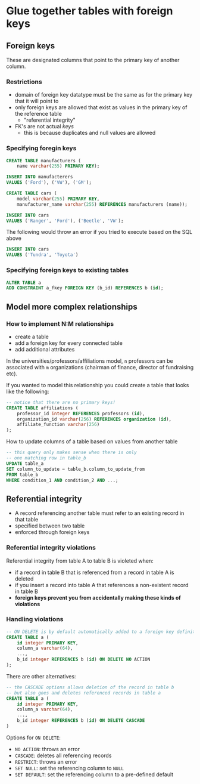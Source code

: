 # Glue together tables with foreign keys

## Foreign keys
These are designated columns that point to the primary key of another column.

### Restrictions
- domain of foreign key datatype must be the same as for the primary key that it will point to
- only foreign keys are allowed that exist as values in the primary key of the reference table
    - "referential integrity"
- FK's are not actual _keys_
    - this is because duplicates and null values are allowed

### Specifying foregin keys
```sql
CREATE TABLE manufacturers (
    name varchar(255) PRIMARY KEY);

INSERT INTO manufacterers
VALUES ('Ford'), ('VW'), ('GM'); 

CREATE TABLE cars (
    model varchar(255) PRIMARY KEY,
    manufacturer_name varchar(255) REFERENCES manufacturers (name));

INSERT INTO cars 
VALUES ('Ranger', 'Ford'), ('Beetle', 'VW');
```
The following would throw an error if you tried to execute based on the SQL above
```sql
INSERT INTO cars
VALUES ('Tundra', 'Toyota')
```

### Specifying foreign keys to existing tables
```sql
ALTER TABLE a
ADD CONSTRAINT a_fkey FOREIGN KEY (b_id) REFERENCES b (id);
```

## Model more complex relationships

### How to implement N:M relationships
- create a table
- add a foreign key for every connected table
- add additional attributes

In the universities/professors/affiliations model, `n` professors can be associated with `m` organizations (chairman of finance, director of fundraising etc).

If you wanted to model this relationship you could create a table that looks like the following:
```sql
-- notice that there are no primary keys!
CREATE TABLE affiliations (
    professor_id integer REFERENCES professors (id),
    organization_id varchar(256) REFERENCES organization (id),
    affiliate_function varchar(256)
);
```

How to update columns of a table based on values from another table
```sql
-- this query only makes sense when there is only
-- one matching row in table_b
UPDATE table_a
SET column_to_update = table_b.column_to_update_from
FROM table_b
WHERE condition_1 AND condition_2 AND ...;
```

## Referential integrity
- A record referencing another table must refer to an existing record in that table
- specified between two table
- enforced through foreign keys

### Referential integrity violations
Referential integrity from table A to table B is violeted when:
- if a record in table B that is referenced from a record in table A is deleted
- if you insert a record into table A that references a non-existent record in table B
- **foreign keys prevent you from accidentally making these kinds of violations**

### Handling violations
```sql
-- ON DELETE is by default automatically added to a foreign key definition
CREATE TABLE a (
    id integer PRIMARY KEY,
    column_a varchar(64),
    ...,
    b_id integer REFERENCES b (id) ON DELETE NO ACTION
);
```
There are other alternatives:
```sql
-- the CASCADE options allows deletion of the record in table b 
-- but also goes and deletes referenced records in table a
CREATE TABLE a (
    id integer PRIMARY KEY,
    column_a varchar(64),
    ...,
    b_id integer REFERENCES b (id) ON DELETE CASCADE
)
```
Options for `ON DELETE`:
- `NO ACTION`: throws an error
- `CASCADE`: deletes all referencing records
- `RESTRICT`: throws an error
- `SET NULL`: set the referencing column to `NULL`
- `SET DEFAULT`: set the referencing column to a pre-defined default
